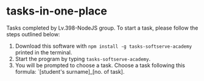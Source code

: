 # tasks-in-one-place

Tasks completed by Lv.398-NodeJS group. To start a task, please follow the steps outlined below:

1. Download this software with `npm install -g tasks-softserve-academy` printed in the terminal.
2. Start the program by typing `tasks-softserve-academy`.
3. You will be prompted to choose a task. Choose a task following this formula: `[student's surname]_[no. of task].
